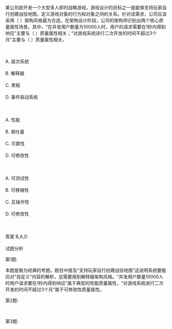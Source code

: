 <div class="detail lh2"><p>某公司欲开发一个大型多人即时战略游戏，游戏设计的目标之一是能够支持玩家自行创建战役地图，定义游戏对象的行为和对象之间的关系。针对该需求，公司应该采用（ ）架构风格最为合适。在架构设计阶段，公司的架构师识别出两个核心质量属性场景。其中，“在并发用户数量为10000人时，用户的请求需要在1秒内得到响应”主要与（ ）质量属性相关；“对游戏系统进行二次开发的时间不超过3个月”主要与（ ）质量属性相关。</p><br/><br/>A. 层次系统<br/><br/>B. 解释器<br/><br/>C. 黑板<br/><br/>D. 事件驱动系统<br/><br/><br/><br/>A. 性能<br/><br/>B. 吞吐量<br/><br/>C. 可靠性<br/><br/>D. 可修改性<br/><br/><br/><br/>A. 可测试性<br/><br/>B. 可移植性<br/><br/>C. 互操作性<br/><br/>D. 可修改性<br/><br/><br/><br/>答案 B,A,D<br/><br/>试题分析<br/><p>第1题:</p><p>本题是极为经典的考题。题目中提及“支持玩家自行创建战役地图”这说明系统要能应对“自定义”内容的解析，这需要用到解释器架构风格。“并发用户数量10000人时用户请求要在1秒内得到响应”属于典型的性能质量属性，“对游戏系统进行二次开发的时间不超过3个月”属于可修改性质量属性。</p><p>第2题:</p><p><br/></p><p>第3题:</p><p><br/></p></div>